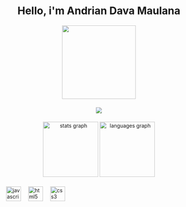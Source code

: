 <h1 align="center">Hello, i'm Andrian Dava Maulana</h1>

###

<div align="center">
  <img height="200" src="https://telegra.ph/file/455758f291ce86752ceb7.jpg"  />
</div>

###

<div align="center">
  <img src="https://profile-counter.glitch.me/Nahbot/count.svg?"  />
</div>

###

<div align="center">
  <img src="https://github-readme-stats.vercel.app/api?username=AndrianDava&hide_title=false&hide_rank=false&show_icons=true&include_all_commits=true&count_private=true&disable_animations=false&theme=dracula&locale=en&hide_border=false&order=1" height="150" alt="stats graph"  />
  <img src="https://github-readme-stats.vercel.app/api/top-langs?username=AndrianDava&locale=en&hide_title=false&layout=compact&card_width=320&langs_count=5&theme=dracula&hide_border=false&order=2" height="150" alt="languages graph"  />
</div>

###


###

###

<div align="left">
  <img src="https://cdn.jsdelivr.net/gh/devicons/devicon/icons/javascript/javascript-original.svg" height="40" alt="javascript logo"  />
  <img width="12" />
  <img src="https://cdn.jsdelivr.net/gh/devicons/devicon/icons/html5/html5-original.svg" height="40" alt="html5 logo"  />
  <img width="12" />
  <img src="https://cdn.jsdelivr.net/gh/devicons/devicon/icons/css3/css3-original.svg" height="40" alt="css3 logo"  />
</div>

###
